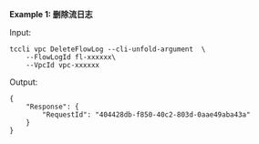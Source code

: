 **Example 1: 删除流日志**



Input: 

```
tccli vpc DeleteFlowLog --cli-unfold-argument  \
    --FlowLogId fl-xxxxxx\
    --VpcId vpc-xxxxxx
```

Output: 
```
{
    "Response": {
        "RequestId": "404428db-f850-40c2-803d-0aae49aba43a"
    }
}
```

